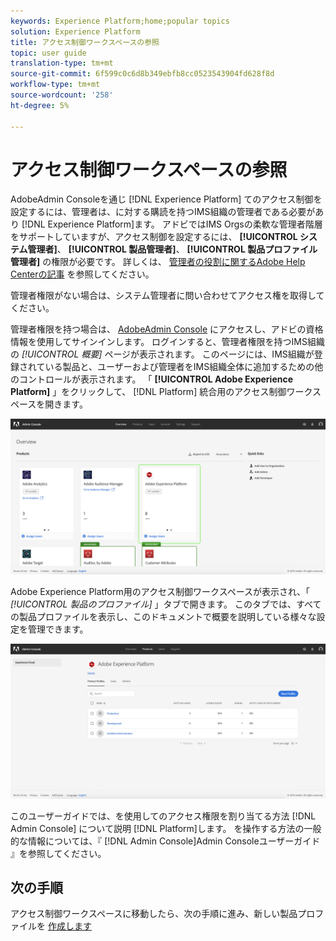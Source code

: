 ```yaml
---
keywords: Experience Platform;home;popular topics
solution: Experience Platform
title: アクセス制御ワークスペースの参照
topic: user guide
translation-type: tm+mt
source-git-commit: 6f599c0c6d8b349ebfb8cc0523543904fd628f8d
workflow-type: tm+mt
source-wordcount: '258'
ht-degree: 5%

---
```



# アクセス制御ワークスペースの参照

AdobeAdmin Consoleを通じ [!DNL Experience Platform] てのアクセス制御を設定するには、管理者は、に対する購読を持つIMS組織の管理者である必要があり [!DNL Experience Platform]ます。 アドビではIMS Orgsの柔軟な管理者階層をサポートしていますが、アクセス制御を設定するには、 **[!UICONTROL システム管理者]**、 **[!UICONTROL 製品管理者]**、 **[!UICONTROL 製品プロファイル管理者]** の権限が必要です。 詳しくは、 [管理者の役割に関するAdobe Help Centerの記事](https://helpx.adobe.com/jp/enterprise/using/admin-roles.html) を参照してください。

管理者権限がない場合は、システム管理者に問い合わせてアクセス権を取得してください。

管理者権限を持つ場合は、 [AdobeAdmin Console](https://adminconsole.adobe.com) にアクセスし、アドビの資格情報を使用してサインインします。 ログインすると、管理者権限を持つIMS組織の *[!UICONTROL 概要]* ページが表示されます。 このページには、IMS組織が登録されている製品と、ユーザーおよび管理者をIMS組織全体に追加するための他のコントロールが表示されます。 「 **[!UICONTROL Adobe Experience Platform]** 」をクリックして、 [!DNL Platform] 統合用のアクセス制御ワークスペースを開きます。

![overview-page](../images/overview-page.png)

Adobe Experience Platform用のアクセス制御ワークスペースが表示され、「 *[!UICONTROL 製品のプロファイル]* 」タブで開きます。 このタブでは、すべての製品プロファイルを表示し、このドキュメントで概要を説明している様々な設定を管理できます。

![platform-access-control](../images/platform-access-control.png)

このユーザーガイドでは、を使用してのアクセス権限を割り当てる方法 [!DNL Admin Console] について説明 [!DNL Platform]します。 を操作する方法の一般的な情報については、『 [!DNL Admin Console]Admin Consoleユーザーガイド [](https://helpx.adobe.com/jp/enterprise/using/admin-console.html)』を参照してください。

## 次の手順

アクセス制御ワークスペースに移動したら、次の手順に進み、新しい製品プロファイルを [作成します](create-profile.md)